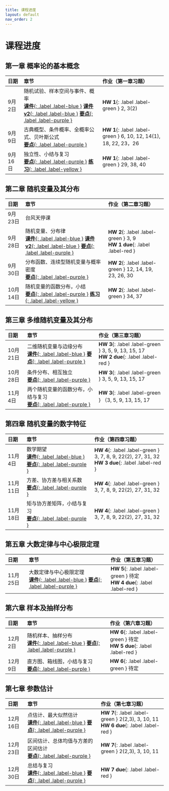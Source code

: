 ```yaml
---
title: 课程进度
layout: default
nav_order: 2
---
```


# 课程进度

## 第一章 概率论的基本概念

| **日期** | **章节** | **作业（第一章习题）** |
| :--- | :--- | :--- |
| 9月2日 | 随机试验、样本空间与事件、概率 <br>[**课件**{: .label .label-blue }](../assets/docs/Chap1-Lecture.pdf) [**课件v2**{: .label .label-blue }](../assets/docs/Chap1-Lecture-v2.pdf) [**要点**{: .label .label-purple }](../assets/docs/Chap1-Note1.pdf) | **HW 1**{: .label .label-green } 2, 3(2) |
| 9月9日 | 古典概型、条件概率、全概率公式、贝叶斯公式 <br>  [**要点**{: .label .label-purple }](../assets/docs/Chap1-Note2.pdf) | **HW 1**{: .label .label-green } 6, 10, 12, 14(1), 18, 22, 23，26 |
| 9月16日 | 独立性、小结与复习 <br>  [**要点**{: .label .label-purple }](../assets/docs/Chap1-Note3.pdf) [**练习**{: .label .label-yellow }](../assets/docs/Chap1-Test.pdf) | **HW 1**{: .label .label-green } 29, 38, 40 |

## 第二章 随机变量及其分布

| **日期** | **章节** | **作业（第二章习题）** |
| :--- | :--- | :--- |
| 9月23日 | 台风天停课
| 9月28日 | 随机变量、分布律 <br>  [**课件**{: .label .label-blue }](../assets/docs/Chap2-Lecture.pdf) [**课件v2**{: .label .label-blue }](../assets/docs/Chap2-Lecture-v2.pdf) [**要点**{: .label .label-purple }](../assets/docs/Chap2-Note1.pdf)| **HW 2**{: .label .label-green } 3, 9 <br>**HW 1 due**{: .label .label-red } |
| 9月30日 | 分布函数、连续型随机变量与概率密度 <br>  [**要点**{: .label .label-purple }](../assets/docs/Chap2-Note2.pdf) | **HW 2**{: .label .label-green } 12, 14, 19, 23, 26, 30  |
| 10月14日 | 随机变量的函数分布，小结 <br>  [**要点**{: .label .label-purple }](../assets/docs/Chap2-Note3.pdf) [**练习**{: .label .label-yellow }](../assets/docs/Chap2-Test.pdf) | **HW 2**{: .label .label-green } 34, 37  |

## 第三章 多维随机变量及其分布

| **日期** | **章节** | **作业（第三章习题）** |
| :--- | :--- | :--- |
| 10月21日 | 二维随机变量与边缘分布 <br>  [**课件**{: .label .label-blue }](../assets/docs/Chap3-Lecture.pdf) [**要点**{: .label .label-purple }](../assets/docs/Chap3-Note1.pdf) | **HW 3**{: .label .label-green } 3, 5, 9, 13, 15, 17 <br>**HW 2 due**{: .label .label-red } |
| 10月28日 | 条件分布、相互独立 <br>  [**要点**{: .label .label-purple }](../assets/docs/Chap3-Note2.pdf) | **HW 3**{: .label .label-green } 3, 5, 9, 13, 15, 17  |
| 11月4日 | 两个随机变量的函数分布，小结与复习 <br>  [**要点**{: .label .label-purple }](../assets/docs/Chap3-Note3.pdf) | **HW 3**{: .label .label-green } （3, 5, 9, 13, 15, 17  |

## 第四章 随机变量的数字特征

| **日期** | **章节** | **作业（第四章习题）** |
| :--- | :--- | :--- |
| 11月4日 | 数学期望 <br>  [**课件**{: .label .label-blue }](../assets/docs/Chap4-Lecture.pdf) [**要点**{: .label .label-purple }](../assets/docs/Chap4-Note1.pdf) | **HW 4**{: .label .label-green } 3, 7, 8, 9, 22(2), 27, 31, 32 <br>**HW 3 due**{: .label .label-red } |
| 11月11日 | 方差、协方差与相关系数 <br>  [**要点**{: .label .label-purple }](../assets/docs/Chap4-Note2.pdf) | **HW 4**{: .label .label-green } 3, 7, 8, 9, 22(2), 27, 31, 32  |
| 11月18日 | 矩与协方差矩阵，小结与复习 <br>  [**要点**{: .label .label-purple }](../assets/docs/Chap4-Note3.pdf) | **HW 4**{: .label .label-green } 3, 7, 8, 9, 22(2), 27, 31, 32  |

## 第五章 大数定律与中心极限定理

| **日期** | **章节** | **作业（第五章习题）** |
| :--- | :--- | :--- |
| 11月25日 | 大数定律与中心极限定理 <br>  [**课件**{: .label .label-blue }](../assets/docs/Chap5-Lecture.pdf) [**要点**{: .label .label-purple }](../assets/docs/Chap5-Note.pdf) | **HW 5**{: .label .label-green } 待定 <br>**HW 4 due**{: .label .label-red } |

## 第六章 样本及抽样分布

| **日期** | **章节** | **作业（第六章习题）** |
| :--- | :--- | :--- |
| 12月2日 | 随机样本、抽样分布 <br>  [**课件**{: .label .label-blue }](../assets/docs/Chap6-Lecture.pdf) [**要点**{: .label .label-purple }](../assets/docs/Chap6-Note1.pdf) | **HW 6**{: .label .label-green } 待定 <br>**HW 5 due**{: .label .label-red } |
| 12月9日 | 直方图、箱线图，小结与复习 <br>  [**要点**{: .label .label-purple }](../assets/docs/Chap6-Note2.pdf) | **HW 6**{: .label .label-green } 待定 |

## 第七章 参数估计

| **日期** | **章节** | **作业（第七章习题）** |
| :--- | :--- | :--- |
| 12月16日 | 点估计、最大似然估计 <br>  [**课件**{: .label .label-blue }](../assets/docs/Chap7-Lecture.pdf) [**要点**{: .label .label-purple }](../assets/docs/Chap7-Note1.pdf)| **HW 7**{: .label .label-green } 2(2,3), 3, 10, 11 <br>**HW 6 due**{: .label .label-red } |
| 12月23日 | 区间估计、总体均值与方差的区间估计 <br>  [**要点**{: .label .label-purple }](../assets/docs/Chap7-Note2.pdf) | **HW 7**{: .label .label-green } 2(2,3), 3, 10, 11  |
| 12月30日 | 总结与复习 <br>  [**课件**{: .label .label-blue }](../assets/docs/Review.pdf) [**要点**{: .label .label-purple }](../assets/docs/Chap2-Lecture.pdf)| **HW 7 due**{: .label .label-red } |
